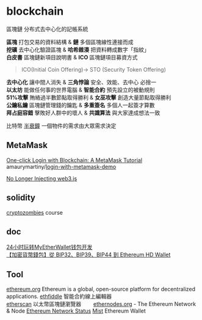 # blockchain

區塊鏈 分布式去中心化的記帳系統  

**區塊** 打包交易的資料結構 & **鏈** 多個區塊線性連接而成  
**挖礦** 去中心化驗證區塊 & **哈希雜湊** 把資料轉成數字「指紋」  
**白皮書** 區塊鏈新項目說明書  & **ICO** 區塊鏈項目募資方式 
> ICO(Initial Coin Offering)-> STO (Security Token Offering)  

**去中心化** 讓中間人消失  & **三角悖論** 安全、效能、去中心 必捨一  
**以太坊** 能做任何事的世界電腦  & **智能合約** 預先設立的被動規則  
**51%攻擊** 賄絡過半數節點取得勝利  & **女巫攻擊** 創造大量節點取得勝利     
**公鑰私鑰** 區塊鏈管理錢的鑰匙  & **多重簽名** 多個人一起簽才算數        
**拜占庭容錯** 擊敗好人群中的壞人  & **共識算法** 與大家達成想法一致     

比特幣 [半衰鐘](https://www.bitcoinclock.com/) 一個物件的需求由大眾需求決定

## MetaMask

[One-click Login with Blockchain: A MetaMask Tutorial](https://www.toptal.com/ethereum/one-click-login-flows-a-metamask-tutorial)  
amaurymartiny/[login-with-metamask-demo](https://github.com/amaurymartiny/login-with-metamask-demo)  

[No Longer Injecting web3.js](https://medium.com/metamask/no-longer-injecting-web3-js-4a899ad6e59e)  

## solidity

[cryptozombies](https://cryptozombies.io/en/course) course

## doc

[24小时玩转MyEtherWallet钱包开发](https://chaindesk.cn/witbook/1/3)  
[【加密貨幣錢包】從 BIP32、BIP39、BIP44 到 Ethereum HD Wallet](https://medium.com/taipei-ethereum-meetup/虛擬貨幣錢包-從-bip32-bip39-bip44-到-ethereum-hd-ｗallet-a40b1c87c1f7)  

## Tool

[ethereum.org](https://ethereum.org/) Ethereum is a global, open-source platform for decentralized applications.
[ethfiddle](https://ethfiddle.com/) 智能合約線上編輯器  
[etherscan](https://etherscan.io/) 以太幣區塊鏈瀏覽器　　
[ethernodes.org](https://www.ethernodes.org/) - The Ethereum Network & Node
[Ethereum Network Status](https://ethstats.net/)
[Mist](https://github.com/ethereum/mist/releases) Ethereum Wallet
